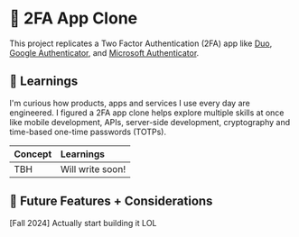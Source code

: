# 👮 2FA App Clone

This project replicates a Two Factor Authentication (2FA) app like [Duo](https://duo.com/), [Google Authenticator](https://github.com/google/google-authenticator/wiki), and [Microsoft Authenticator](https://www.microsoft.com/en-ca/security/mobile-authenticator-app).

## :book: Learnings

I'm curious how products, apps and services I use every day are engineered. I figured a 2FA app clone helps explore multiple skills at once like mobile development, APIs, server-side development, cryptography and time-based one-time passwords (TOTPs).

| Concept | Learnings |
|:---|:---|
| TBH | Will write soon!|

## :city_sunrise: Future Features + Considerations
[Fall 2024] Actually start building it LOL